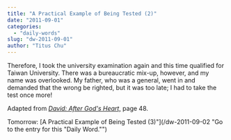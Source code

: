 ```yaml
---
title: "A Practical Example of Being Tested (2)"
date: "2011-09-01"
categories: 
  - "daily-words"
slug: "dw-2011-09-01"
author: "Titus Chu"
---
```


Therefore, I took the university examination again and this time qualified for Taiwan University. There was a bureaucratic mix-up, however, and my name was overlooked. My father, who was a general, went in and demanded that the wrong be righted, but it was too late; I had to take the test once more!

Adapted from _[David: After God's Heart,](/book-david "Go to the listing for this book.")_ page 48.

Tomorrow: [A Practical Example of Being Tested (3)"](/dw-2011-09-02 "Go to the entry for this "Daily Word."")
